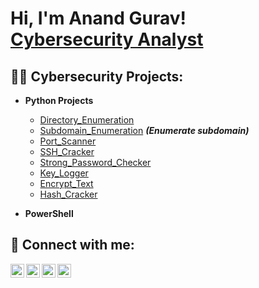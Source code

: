 <h1>Hi, I'm Anand Gurav! <br/><a href="https://github.com/Anand201096">Cybersecurity Analyst</a>

<h2>👨‍💻 Cybersecurity Projects:</h2>

- <b>Python Projects</b>
  - [Directory_Enumeration](https://github.com/Anand201096/Directory_Enumeration)
  - [Subdomain_Enumeration](https://github.com/Anand201096/Subdomain_Enumeration) <b><i>(Enumerate subdomain)</b></i>
  - [Port_Scanner](https://github.com/Anand201096/Port_Scanner)
  - [SSH_Cracker](https://github.com/Anand201096/SSH_Cracker)
  - [Strong_Password_Checker](https://github.com/Anand201096/Strong_Password_Checker)
  - [Key_Logger](https://github.com/Anand201096/Key_logger)
  - [Encrypt_Text](https://github.com/Anand201096/Encrypt_text)
  - [Hash_Cracker](https://github.com/Anand201096/Hash_Cracker)

- <b>PowerShell</b>
 

<h2> 🤳 Connect with me:</h2>

[<img align="left" alt="JoshMadakor | YouTube" width="22px" src="https://simpleicons.org/icons/tryhackme.svg" />][Tryhackme]
[<img align="left" alt="JoshMadakor | Twitter" width="22px" src="https://cdn.jsdelivr.net/npm/simple-icons@v3/icons/twitter.svg" />][twitter]
[<img align="left" alt="JoshMadakor | LinkedIn" width="22px" src="https://cdn.jsdelivr.net/npm/simple-icons@v3/icons/linkedin.svg" />][linkedin]
[<img align="left" alt="JoshMadakor | Instagram" width="22px" src="https://cdn.jsdelivr.net/npm/simple-icons@v3/icons/instagram.svg" />][instagram]

[twitter]: https://twitter.com/anandgurav1996
[instagram]: https://www.instagram.com/anand__gurav/
[linkedin]:  https://www.linkedin.com/in/anand-gurav-13b107219/
[Tryhackme]:  https://tryhackme.com/p/Anandgurav
